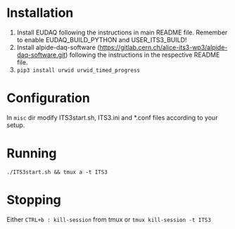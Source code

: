 # Installation
1. Install EUDAQ following the instructions in main README file. Remember to enable EUDAQ_BUILD_PYTHON and USER_ITS3_BUILD!
2. Install alpide-daq-software (https://gitlab.cern.ch/alice-its3-wp3/alpide-daq-software.git) following the instructions in the respective README file.
3. `pip3 install urwid urwid_timed_progress`

# Configuration
In `misc` dir modify ITS3start.sh, ITS3.ini and *.conf files according to your setup.

# Running
`./ITS3start.sh && tmux a -t ITS3`

# Stopping
Either
`CTRL+b : kill-session` from tmux
or
`tmux kill-session -t ITS3`